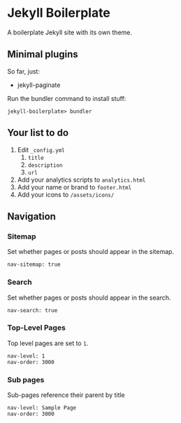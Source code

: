 # Jekyll Boilerplate

A boilerplate Jekyll site with its own theme.

## Minimal plugins

So far, just:

- jekyll-paginate

Run the bundler command to install stuff:

    jekyll-boilerplate> bundler

## Your list to do

1. Edit `_config.yml`
   1. `title`
   2. `description`
   3. `url`
2. Add your analytics scripts to `analytics.html`
3. Add your name or brand to `footer.html`
4. Add your icons to `/assets/icons/`

## Navigation

### Sitemap

Set whether pages or posts should appear in the sitemap.

    nav-sitemap: true

### Search

Set whether pages or posts should appear in the search.

    nav-search: true

### Top-Level Pages

Top level pages are set to `1`.

    nav-level: 1
    nav-order: 3000

### Sub pages

Sub-pages reference their parent by title

    nav-level: Sample Page
    nav-order: 3000